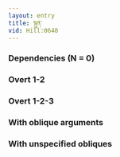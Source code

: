 ```yaml
---
layout: entry
title: སྙུན་
vid: Hill:0648
---
```

### Dependencies (N = 0)


### Overt 1-2


### Overt 1-2-3


### With oblique arguments


### With unspecified obliques
